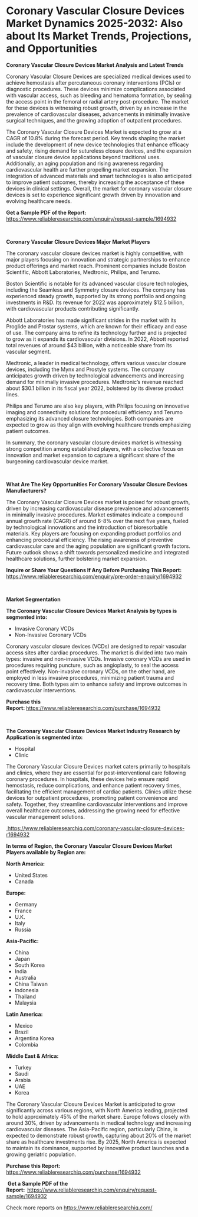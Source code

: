 <p><h1>Coronary Vascular Closure Devices Market Dynamics 2025-2032: Also about Its Market Trends, Projections, and Opportunities</h1></p><p><strong>Coronary Vascular Closure Devices Market Analysis and Latest Trends</strong></p>
<p><p>Coronary Vascular Closure Devices are specialized medical devices used to achieve hemostasis after percutaneous coronary interventions (PCIs) or diagnostic procedures. These devices minimize complications associated with vascular access, such as bleeding and hematoma formation, by sealing the access point in the femoral or radial artery post-procedure. The market for these devices is witnessing robust growth, driven by an increase in the prevalence of cardiovascular diseases, advancements in minimally invasive surgical techniques, and the growing adoption of outpatient procedures.</p><p>The Coronary Vascular Closure Devices Market is expected to grow at a CAGR of 10.8% during the forecast period. Key trends shaping the market include the development of new device technologies that enhance efficacy and safety, rising demand for sutureless closure devices, and the expansion of vascular closure device applications beyond traditional uses. Additionally, an aging population and rising awareness regarding cardiovascular health are further propelling market expansion. The integration of advanced materials and smart technologies is also anticipated to improve patient outcomes, thereby increasing the acceptance of these devices in clinical settings. Overall, the market for coronary vascular closure devices is set to experience significant growth driven by innovation and evolving healthcare needs.</p></p>
<p><strong>Get a Sample PDF of the Report:&nbsp;</strong> <a href="https://www.reliableresearchiq.com/enquiry/request-sample/1694932?utm_campaign=2299&utm_medium=2&utm_source=Github&utm_content=ia&utm_term=25032025&utm_id=coronary-vascular-closure-devices">https://www.reliableresearchiq.com/enquiry/request-sample/1694932</a></p>
<p>&nbsp;</p>
<p><strong>Coronary Vascular Closure Devices Major Market Players</strong></p>
<p><p>The coronary vascular closure devices market is highly competitive, with major players focusing on innovation and strategic partnerships to enhance product offerings and market reach. Prominent companies include Boston Scientific, Abbott Laboratories, Medtronic, Philips, and Terumo.</p><p>Boston Scientific is notable for its advanced vascular closure technologies, including the Seamless and Symmetry closure devices. The company has experienced steady growth, supported by its strong portfolio and ongoing investments in R&D. Its revenue for 2022 was approximately $12.5 billion, with cardiovascular products contributing significantly.</p><p>Abbott Laboratories has made significant strides in the market with its Proglide and Prostar systems, which are known for their efficacy and ease of use. The company aims to refine its technology further and is projected to grow as it expands its cardiovascular divisions. In 2022, Abbott reported total revenues of around $43 billion, with a noticeable share from its vascular segment.</p><p>Medtronic, a leader in medical technology, offers various vascular closure devices, including the Mynx and Prostyle systems. The company anticipates growth driven by technological advancements and increasing demand for minimally invasive procedures. Medtronic’s revenue reached about $30.1 billion in its fiscal year 2022, bolstered by its diverse product lines.</p><p>Philips and Terumo are also key players, with Philips focusing on innovative imaging and connectivity solutions for procedural efficiency and Terumo emphasizing its advanced closure technologies. Both companies are expected to grow as they align with evolving healthcare trends emphasizing patient outcomes.</p><p>In summary, the coronary vascular closure devices market is witnessing strong competition among established players, with a collective focus on innovation and market expansion to capture a significant share of the burgeoning cardiovascular device market.</p></p>
<p>&nbsp;</p>
<p><strong>What Are The Key Opportunities For Coronary Vascular Closure Devices Manufacturers?</strong></p>
<p><p>The Coronary Vascular Closure Devices market is poised for robust growth, driven by increasing cardiovascular disease prevalence and advancements in minimally invasive procedures. Market estimates indicate a compound annual growth rate (CAGR) of around 6-8% over the next five years, fueled by technological innovations and the introduction of bioresorbable materials. Key players are focusing on expanding product portfolios and enhancing procedural efficiency. The rising awareness of preventive cardiovascular care and the aging population are significant growth factors. Future outlook shows a shift towards personalized medicine and integrated healthcare solutions, further bolstering market expansion.</p></p>
<p><strong>Inquire or Share Your Questions If Any Before Purchasing This Report:</strong> <a href="https://www.reliableresearchiq.com/enquiry/pre-order-enquiry/1694932?utm_campaign=2299&utm_medium=2&utm_source=Github&utm_content=ia&utm_term=25032025&utm_id=coronary-vascular-closure-devices">https://www.reliableresearchiq.com/enquiry/pre-order-enquiry/1694932</a></p>
<p>&nbsp;</p>
<p><strong>Market Segmentation</strong></p>
<p><strong>The Coronary Vascular Closure Devices Market Analysis by types is segmented into:</strong></p>
<p><ul><li>Invasive Coronary VCDs</li><li>Non-Invasive Coronary VCDs</li></ul></p>
<p><p>Coronary vascular closure devices (VCDs) are designed to repair vascular access sites after cardiac procedures. The market is divided into two main types: invasive and non-invasive VCDs. Invasive coronary VCDs are used in procedures requiring puncture, such as angioplasty, to seal the access point effectively. Non-invasive coronary VCDs, on the other hand, are employed in less invasive procedures, minimizing patient trauma and recovery time. Both types aim to enhance safety and improve outcomes in cardiovascular interventions.</p></p>
<p><strong>Purchase this Report:&nbsp;</strong><a href="https://www.reliableresearchiq.com/purchase/1694932?utm_campaign=2299&utm_medium=2&utm_source=Github&utm_content=ia&utm_term=25032025&utm_id=coronary-vascular-closure-devices">https://www.reliableresearchiq.com/purchase/1694932</a></p>
<p>&nbsp;</p>
<p><strong>The Coronary Vascular Closure Devices Market Industry Research by Application is segmented into:</strong></p>
<p><ul><li>Hospital</li><li>Clinic</li></ul></p>
<p><p>The Coronary Vascular Closure Devices market caters primarily to hospitals and clinics, where they are essential for post-interventional care following coronary procedures. In hospitals, these devices help ensure rapid hemostasis, reduce complications, and enhance patient recovery times, facilitating the efficient management of cardiac patients. Clinics utilize these devices for outpatient procedures, promoting patient convenience and safety. Together, they streamline cardiovascular interventions and improve overall healthcare outcomes, addressing the growing need for effective vascular management solutions.</p></p>
<p><a href="https://www.reliableresearchiq.com/coronary-vascular-closure-devices-r1694932?utm_campaign=2299&utm_medium=2&utm_source=Github&utm_content=ia&utm_term=25032025&utm_id=coronary-vascular-closure-devices">&nbsp;https://www.reliableresearchiq.com/coronary-vascular-closure-devices-r1694932</a></p>
<p><strong>In terms of Region, the Coronary Vascular Closure Devices Market Players available by Region are:</strong></p>
<p>
    <p> <strong> North America: </strong>
        <ul>
            <li>United States</li>
            <li>Canada</li>
        </ul>
        </p> 
    <p> <strong> Europe: </strong>
        <ul>
            <li>Germany</li>
            <li>France</li>
            <li>U.K.</li>
            <li>Italy</li>
            <li>Russia</li>
        </ul>
        </p> 
    <p> <strong> Asia-Pacific: </strong>
        <ul>
            <li>China</li>
            <li>Japan</li>
            <li>South Korea</li>
            <li>India</li>
            <li>Australia</li>
            <li>China Taiwan</li>
            <li>Indonesia</li>
            <li>Thailand</li>
            <li>Malaysia</li>
        </ul>
        </p> 
    <p> <strong> Latin America: </strong>
        <ul>
            <li>Mexico</li>
            <li>Brazil</li>
            <li>Argentina Korea</li>
            <li>Colombia</li>
        </ul>
        </p> 
    <p> <strong> Middle East & Africa: </strong>
        <ul>
            <li>Turkey</li>
            <li>Saudi</li>
            <li>Arabia</li>
            <li>UAE</li>
            <li>Korea</li>
        </ul>
    </p>
    </p>
<p><p>The Coronary Vascular Closure Devices Market is anticipated to grow significantly across various regions, with North America leading, projected to hold approximately 45% of the market share. Europe follows closely with around 30%, driven by advancements in medical technology and increasing cardiovascular diseases. The Asia-Pacific region, particularly China, is expected to demonstrate robust growth, capturing about 20% of the market share as healthcare investments rise. By 2025, North America is expected to maintain its dominance, supported by innovative product launches and a growing geriatric population.</p></p>
<p><strong>Purchase this Report: </strong><a href="https://www.reliableresearchiq.com/purchase/1694932?utm_campaign=2299&utm_medium=2&utm_source=Github&utm_content=ia&utm_term=25032025&utm_id=coronary-vascular-closure-devices">https://www.reliableresearchiq.com/purchase/1694932</a></p>
<p>&nbsp;<strong>Get a Sample PDF of the Report:&nbsp;&nbsp;</strong><a href="https://www.reliableresearchiq.com/enquiry/request-sample/1694932?utm_campaign=2299&utm_medium=2&utm_source=Github&utm_content=ia&utm_term=25032025&utm_id=coronary-vascular-closure-devices">https://www.reliableresearchiq.com/enquiry/request-sample/1694932</a></p>
<p><strong></strong></p>
<p>Check more reports on <a href="https://www.reliableresearchiq.com/?utm_campaign=2299&utm_medium=2&utm_source=Github&utm_content=ia&utm_term=25032025&utm_id=coronary-vascular-closure-devices">https://www.reliableresearchiq.com/</a></p>
